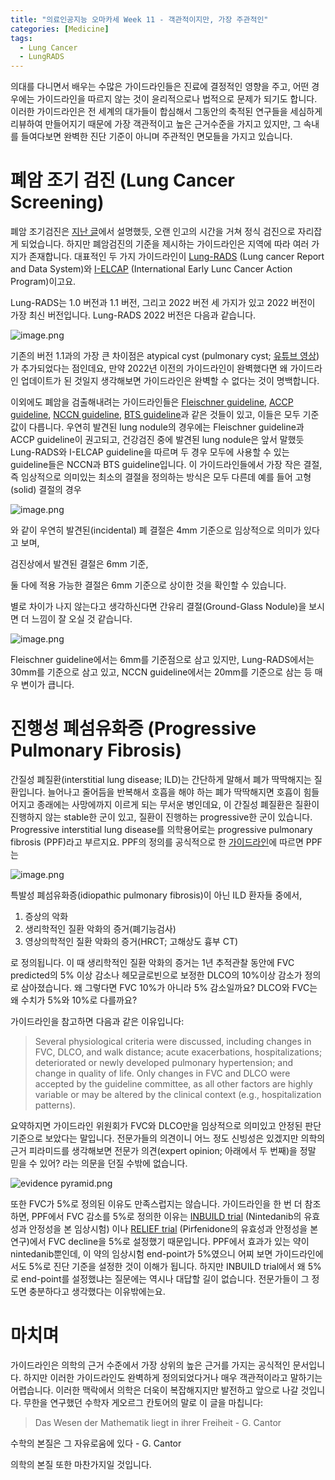 ```yaml
---
title: "의료인공지능 오마카세 Week 11 - 객관적이지만, 가장 주관적인"
categories: [Medicine]
tags:
  - Lung Cancer
  - LungRADS
---
```


의대를 다니면서 배우는 수많은 가이드라인들은 진료에 결정적인 영향을 주고, 어떤 경우에는 가이드라인을 따르지 않는 것이 윤리적으로나 법적으로 문제가 되기도 합니다. 이러한 가이드라인은 전 세계의 대가들이 합심해서 그동안의 축적된 연구들을 세심하게 리뷰하여 만들어지기 때문에 가장 객관적이고 높은 근거수준을 가지고 있지만, 그 속내를 들여다보면 완벽한 진단 기준이 아니며 주관적인 면모들을 가지고 있습니다.

# 폐암 조기 검진 (Lung Cancer Screening)

폐암 조기검진은 [지난 글](https://jryoungw.github.io/posts/Lung_Cancer_History/)에서 설명했듯, 오랜 인고의 시간을 거쳐 정식 검진으로 자리잡게 되었습니다. 하지만 폐암검진의 기준을 제시하는 가이드라인은 지역에 따라 여러 가지가 존재합니다. 대표적인 두 가지 가이드라인이 [Lung-RADS](https://www.acr.org/-/media/ACR/Files/RADS/Lung-RADS/Lung-RADS-2022.pdf) (Lung cancer Report and Data System)와 [I-ELCAP](https://www.ielcap.org/wp-content/uploads/2023/05/ielcap-protocol.pdf) (International Early Lunc Cancer Action Program)이고요.

Lung-RADS는 1.0 버전과 1.1 버전, 그리고 2022 버전 세 가지가 있고 2022 버전이 가장 최신 버전입니다. Lung-RADS 2022 버전은 다음과 같습니다.

![image.png](/img/omakase12/1.png)

기존의 버전 1.1과의 가장 큰 차이점은 atypical cyst (pulmonary cyst; [유튜브 영상](https://www.youtube.com/watch?v=8WUVu5lAilY))가 추가되었다는 점인데요, 만약 2022년 이전의 가이드라인이 완벽했다면 왜 가이드라인 업데이트가 된 것일지 생각해보면 가이드라인은 완벽할 수 없다는 것이 명백합니다.

이외에도 폐암을 검출해내려는 가이드라인들은 [Fleischner guideline](https://pubs.rsna.org/doi/10.1148/radiol.2017161659), [ACCP guideline](https://journal.chestnet.org/article/S0012-3692(13)60291-3/fulltext), [NCCN guideline](https://jnccn.org/view/journals/jnccn/20/7/article-p754.xml), [BTS guideline](https://www.brit-thoracic.org.uk/quality-improvement/guidelines/pulmonary-nodules/)과 같은 것들이 있고, 이들은 모두 기준값이 다릅니다. 우연히 발견된 lung nodule의 경우에는 Fleischner guideline과 ACCP guideline이 권고되고, 건강검진 중에 발견된 lung nodule은 앞서 말했듯 Lung-RADS와 I-ELCAP guideline을 따르며 두 경우 모두에 사용할 수 있는 guideline들은 NCCN과 BTS guideline입니다. 이 가이드라인들에서 가장 작은 결절, 즉 임상적으로 의미있는 최소의 결절을 정의하는 방식은 모두 다른데 예를 들어 고형(solid) 결절의 경우

![image.png](/img/omakase12/2.png)

와 같이 우연히 발견된(incidental) 폐 결절은 4mm 기준으로 임상적으로 의미가 있다고 보며,

검진상에서 발견된 결절은 6mm 기준,

둘 다에 적용 가능한 결절은 6mm 기준으로 상이한 것을 확인할 수 있습니다.

별로 차이가 나지 않는다고 생각하신다면 간유리 결절(Ground-Glass Nodule)을 보시면 더 느낌이 잘 오실 것 같습니다.

![image.png](/img/omakase12/3.png)

Fleischner guideline에서는 6mm를 기준점으로 삼고 있지만, Lung-RADS에서는 30mm를 기준으로 삼고 있고, NCCN guideline에서는 20mm를 기준으로 삼는 등 매우 변이가 큽니다.

# 진행성 폐섬유화증 (Progressive Pulmonary Fibrosis)

간질성 폐질환(interstitial lung disease; ILD)는 간단하게 말해서 폐가 딱딱해지는 질환입니다. 늘어나고 줄어듬을 반복해서 호흡을 해야 하는 폐가 딱딱해지면 호흡이 힘들어지고 종래에는 사망에까지 이르게 되는 무서운 병인데요, 이 간질성 폐질환은 질환이 진행하지 않는 stable한 군이 있고, 질환이 진행하는 progressive한 군이 있습니다. Progressive interstitial lung disease를 의학용어로는 progressive pulmonary fibrosis (PPF)라고 부르지요. PPF의 정의를 공식적으로 한 [가이드라인](https://www.atsjournals.org/doi/10.1164/rccm.202202-0399ST)에 따르면 PPF는

![image.png](/img/omakase12/4.png)

특발성 폐섬유화증(idiopathic pulmonary fibrosis)이 아닌 ILD 환자들 중에서,

1. 증상의 악화
2. 생리학적인 질환 악화의 증거(폐기능검사)
3. 영상의학적인 질환 악화의 증거(HRCT; 고해상도 흉부 CT)

로 정의됩니다. 이 때 생리학적인 질환 악화의 증거는 1년 추적관찰 동안에 FVC predicted의 5% 이상 감소나 헤모글로빈으로 보정한 DLCO의 10%이상 감소가 정의로 삼아졌습니다. 왜 그렇다면 FVC 10%가 아니라 5% 감소일까요? DLCO와 FVC는 왜 수치가 5%와 10%로 다를까요?

가이드라인을 참고하면 다음과 같은 이유입니다:

> Several physiological criteria were discussed, including changes in FVC, DLCO, and walk distance; acute exacerbations, hospitalizations; deteriorated or newly developed pulmonary hypertension; and change in quality of life. Only changes in FVC and DLCO were accepted by the guideline committee, as all other factors are highly variable or may be altered by the clinical context (e.g., hospitalization patterns).
> 

요약하지면 가이드라인 위원회가 FVC와 DLCO만을 임상적으로 의미있고 안정된 판단 기준으로 보았다는 말입니다. 전문가들의 의견이니 어느 정도 신빙성은 있겠지만 의학의 근거 피라미드를 생각해보면 전문가 의견(expert opinion; 아래에서 두 번째)을 정말 믿을 수 있어? 라는 의문을 던질 수밖에 없습니다.

![evidence pyramid.png](/img/omakase12/5.png)

또한 FVC가 5%로 정의된 이유도 만족스럽지는 않습니다. 가이드라인을 한 번 더 참조하면, PPF에서 FVC 감소를 5%로 정의한 이유는 [INBUILD trial](https://www.nejm.org/doi/full/10.1056/NEJMoa1908681) (Nintedanib의 유효성과 안정성을 본 임상시험) 이나 [RELIEF trial](https://www.thelancet.com/journals/lanres/article/PIIS2213-2600(20)30554-3/abstract) (Pirfenidone의 유효성과 안정성을 본 연구)에서 FVC decline을 5%로 설정했기 때문입니다. PPF에서 효과가 있는 약이 nintedanib뿐인데, 이 약의 임상시험 end-point가 5%였으니 어찌 보면 가이드라인에서도 5%로 진단 기준을 설정한 것이 이해가 됩니다. 하지만 INBUILD trial에서 왜 5%로 end-point를 설정했냐는 질문에는 역시나 대답할 길이 없습니다. 전문가들이 그 정도면 충분하다고 생각했다는 이유밖에는요.

# 마치며

가이드라인은 의학의 근거 수준에서 가장 상위의 높은 근거를 가지는 공식적인 문서입니다. 하지만 이러한 가이드라인도 완벽하게 정의되었다거나 매우 객관적이라고 말하기는 어렵습니다. 이러한 맥락에서 의학은 더욱이 복잡해지지만 발전하고 앞으로 나갈 것입니다. 무한을 연구했던 수학자 게오르그 칸토어의 말로 이 글을 마칩니다:

> Das Wesen der Mathematik liegt in ihrer Freiheit - G. Cantor

수학의 본질은 그 자유로움에 있다 - G. Cantor
> 

의학의 본질 또한 마찬가지일 것입니다.
